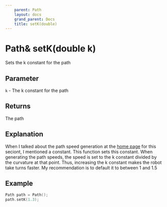 ```yaml
---
    parent: Path
    layout: docs
    grand_parent: Docs
    title: setK(double)
---
```

# Path& setK(double k)
Sets the k constant for the path

## Parameter
`k` - The k constant for the path

## Returns
The path

## Explanation
When I talked about the path speed generation at the [home page](index) for this seciont, I mentioned a constant. This function sets this constant. When generating the path speeds, the speed is set to the k constant divided by the curvature at that point. Thus, increasing the k constant makes the robot take turns faster. My recommendation is to default it to between 1 and 1.5

## Example
```cpp
Path path = Path();
path.setK(1.3);
```
